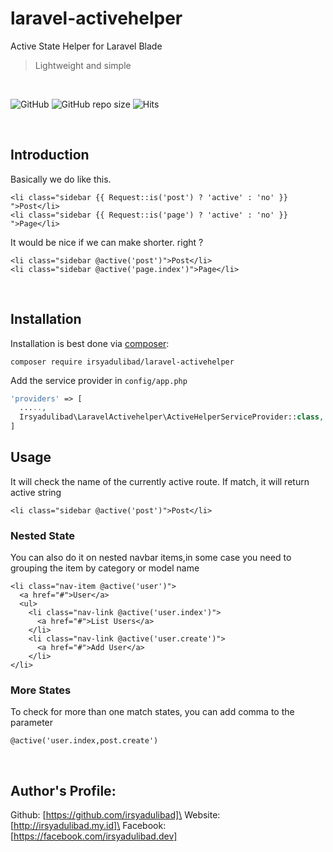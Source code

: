 # laravel-activehelper
Active State Helper for Laravel Blade

> Lightweight and simple
<br/>

![GitHub](https://img.shields.io/github/license/irsyadulibad/laravel-activehelper)
![GitHub repo size](https://img.shields.io/github/repo-size/irsyadulibad/laravel-activehelper?label=size)
![Hits](https://hits.seeyoufarm.com/api/count/incr/badge.svg?url=irsyadulibad/laravel-activehelper)

<br/>

## Introduction
Basically we do like this.
```blade
<li class="sidebar {{ Request::is('post') ? 'active' : 'no' }} ">Post</li>
<li class="sidebar {{ Request::is('page') ? 'active' : 'no' }} ">Page</li>
```

It would be nice if we can make shorter. right ?
```blade
<li class="sidebar @active('post')">Post</li>
<li class="sidebar @active('page.index')">Page</li>
```

<br/>

## Installation
Installation is best done via [composer](https://getcomposer.org):
```
composer require irsyadulibad/laravel-activehelper
```
Add the service provider in ``config/app.php``
```php
'providers' => [
  .....,
  Irsyadulibad\LaravelActivehelper\ActiveHelperServiceProvider::class,
]
```

## Usage
It will check the name of the currently active route. If match, it will return active string
```blade
<li class="sidebar @active('post')">Post</li>
```
### Nested State
You can also do it on nested navbar items,in some case you need to grouping the item by category or model name
```blade
<li class="nav-item @active('user')">
  <a href="#">User</a>
  <ul>
    <li class="nav-link @active('user.index')">
      <a href="#">List Users</a>
    </li>
    <li class="nav-link @active('user.create')">
      <a href="#">Add User</a>
    </li>
</li>
```
### More States
To check for more than one match states, you can add comma to the parameter
```blade
@active('user.index,post.create')
```

<br />

## Author's Profile:

Github: [https://github.com/irsyadulibad]\
Website: [http://irsyadulibad.my.id]\
Facebook: [https://facebook.com/irsyadulibad.dev]
